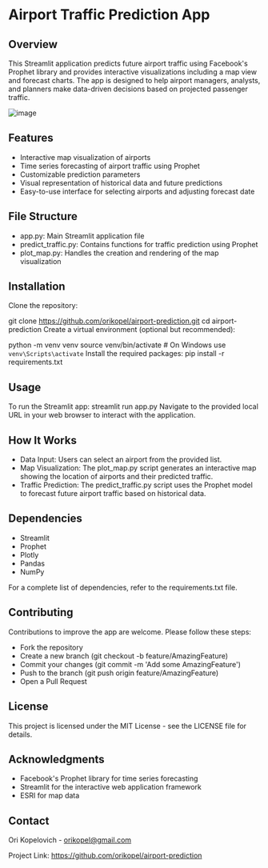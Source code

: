 # Airport Traffic Prediction App

## Overview
This Streamlit application predicts future airport traffic using Facebook's Prophet library and provides interactive visualizations including a map view and forecast charts. The app is designed to help airport managers, analysts, and planners make data-driven decisions based on projected passenger traffic.

![image](https://github.com/user-attachments/assets/1d4a370e-1461-400f-b3da-1a3fe8c11403)

## Features
* Interactive map visualization of airports
* Time series forecasting of airport traffic using Prophet
* Customizable prediction parameters
* Visual representation of historical data and future predictions
* Easy-to-use interface for selecting airports and adjusting forecast date

## File Structure
* app.py: Main Streamlit application file
* predict_traffic.py: Contains functions for traffic prediction using Prophet
* plot_map.py: Handles the creation and rendering of the map visualization

## Installation
Clone the repository:

git clone https://github.com/orikopel/airport-prediction.git
cd airport-prediction
Create a virtual environment (optional but recommended):

python -m venv venv
source venv/bin/activate  # On Windows use `venv\Scripts\activate`
Install the required packages:
pip install -r requirements.txt

## Usage
To run the Streamlit app:
streamlit run app.py
Navigate to the provided local URL in your web browser to interact with the application.

## How It Works
* Data Input: Users can select an airport from the provided list.
* Map Visualization: The plot_map.py script generates an interactive map showing the location of airports and their predicted traffic.
* Traffic Prediction: The predict_traffic.py script uses the Prophet model to forecast future airport traffic based on historical data.

## Dependencies
* Streamlit
* Prophet
* Plotly
* Pandas
* NumPy

For a complete list of dependencies, refer to the requirements.txt file.

## Contributing
Contributions to improve the app are welcome. Please follow these steps:
* Fork the repository
* Create a new branch (git checkout -b feature/AmazingFeature)
* Commit your changes (git commit -m 'Add some AmazingFeature')
* Push to the branch (git push origin feature/AmazingFeature)
* Open a Pull Request

## License
This project is licensed under the MIT License - see the LICENSE file for details.

## Acknowledgments
* Facebook's Prophet library for time series forecasting
* Streamlit for the interactive web application framework
* ESRI for map data

## Contact
Ori Kopelovich - orikopel@gmail.com

Project Link: https://github.com/orikopel/airport-prediction
